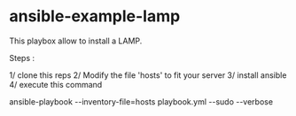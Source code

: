 # ansible-example-lamp

This playbox allow to install a LAMP.

Steps :

1/ clone this reps
2/ Modify the file 'hosts' to fit your server
3/ install ansible
4/ execute this command 

ansible-playbook --inventory-file=hosts playbook.yml --sudo --verbose

